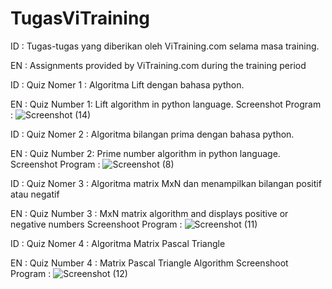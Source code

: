 # TugasViTraining
ID : Tugas-tugas yang diberikan oleh ViTraining.com selama masa training.

EN : Assignments provided by ViTraining.com during the training period

ID : Quiz Nomer 1 : Algoritma Lift dengan bahasa python.

EN : Quiz Number 1: Lift algorithm in python language.
Screenshot Program : 
![Screenshot (14)](https://user-images.githubusercontent.com/43681671/67999893-99f57000-fc90-11e9-948d-8f009cfb1cb6.png)


ID : Quiz Nomer 2 : Algoritma bilangan prima dengan bahasa python.

EN : Quiz Number 2: Prime number algorithm in python language.
Screenshot Program :
![Screenshot (8)](https://user-images.githubusercontent.com/43681671/67923388-47f51180-fbe0-11e9-8865-c25d5599ac2d.png)

ID : Quiz Nomer 3 : Algoritma matrix MxN dan menampilkan bilangan positif atau negatif

EN : Quiz Number 3 : MxN matrix algorithm and displays positive or negative numbers
Screenshoot Program : 
![Screenshot (11)](https://user-images.githubusercontent.com/43681671/67931853-5568c680-fbf5-11e9-9a52-0ea1435b1740.png)

ID : Quiz Nomer 4 : Algoritma Matrix Pascal Triangle

EN : Quiz Number 4 : Matrix Pascal Triangle Algorithm
Screenshoot Program : 
![Screenshot (12)](https://user-images.githubusercontent.com/43681671/67936431-5baf7080-fbfe-11e9-8a34-48081c6ccee0.png)
